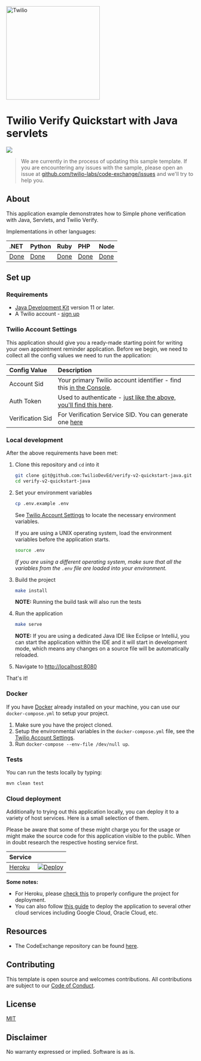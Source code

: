 <a  href="https://www.twilio.com">
<img  src="https://static0.twilio.com/marketing/bundles/marketing/img/logos/wordmark-red.svg"  alt="Twilio"  width="250"  />
</a>

# Twilio Verify Quickstart with Java servlets

![](https://github.com/TwilioDevEd/verify-v2-quickstart-java/workflows/Java/badge.svg)

> We are currently in the process of updating this sample template. If you are encountering any issues with the sample, please open an issue at [github.com/twilio-labs/code-exchange/issues](https://github.com/twilio-labs/code-exchange/issues) and we'll try to help you.

## About

This application example demonstrates how to Simple phone verification with Java,
Servlets, and Twilio Verify.

Implementations in other languages:

| .NET | Python | Ruby | PHP | Node |
| :--- | :--- | :----- | :-- | :--- |
| [Done](https://github.com/TwilioDevEd/verify-v2-quickstart-csharp) | [Done](https://github.com/TwilioDevEd/verify-v2-quickstart-python)  | [Done](https://github.com/TwilioDevEd/verify-v2-quickstart-rails)    | [Done](https://github.com/TwilioDevEd/verify-v2-quickstart-php) | [Done](https://github.com/TwilioDevEd/verify-v2-quickstart-node)  |

<!--
### How it works

**TODO: Describe how it works**
-->

## Set up

### Requirements

- [Java Development Kit](https://adoptopenjdk.net/) version 11 or later.
- A Twilio account - [sign up](https://www.twilio.com/try-twilio)

### Twilio Account Settings

This application should give you a ready-made starting point for writing your
own appointment reminder application. Before we begin, we need to collect
all the config values we need to run the application:

| Config&nbsp;Value | Description                                                                                                                                                  |
| :---------------- | :----------------------------------------------------------------------------------------------------------------------------------------------------------- |
| Account&nbsp;Sid  | Your primary Twilio account identifier - find this [in the Console](https://www.twilio.com/console).                                                         |
| Auth&nbsp;Token   | Used to authenticate - [just like the above, you'll find this here](https://www.twilio.com/console).                                                         |
| Verification&nbsp;Sid |  For Verification Service SID. You can generate one [here](https://www.twilio.com/console/verify/services) |

### Local development

After the above requirements have been met:

1. Clone this repository and `cd` into it

    ```bash
    git clone git@github.com:TwilioDevEd/verify-v2-quickstart-java.git
    cd verify-v2-quickstart-java
    ```

2. Set your environment variables

    ```bash
    cp .env.example .env
    ```
    See [Twilio Account Settings](#twilio-account-settings) to locate the necessary environment variables.

    If you are using a UNIX operating system, load the environment variables before the application starts.

    ```bash
    source .env
    ```

    _If you are using a different operating system, make sure that all the variables from the `.env` file are loaded into your environment._

3. Build the project

    ```bash
    make install
    ```
    **NOTE:** Running the build task will also run the tests

4. Run the application

    ```bash
    make serve
    ```
    **NOTE:** If you are using a dedicated Java IDE like Eclipse or IntelliJ, you can start the application within the IDE and it will start in development mode, which means any changes on a source file will be automatically reloaded.

5. Navigate to [http://localhost:8080](http://localhost:8080)

That's it!

### Docker

If you have [Docker](https://www.docker.com/) already installed on your machine, you can use our `docker-compose.yml` to setup your project.

1. Make sure you have the project cloned.
2. Setup the environmental variables in the `docker-compose.yml` file, see the [Twilio Account Settings](#twilio-account-settings).
3. Run `docker-compose --env-file /dev/null up`.

### Tests

You can run the tests locally by typing:

```bash
mvn clean test
```

### Cloud deployment

Additionally to trying out this application locally, you can deploy it to a variety of host services. Here is a small selection of them.

Please be aware that some of these might charge you for the usage or might make the source code for this application visible to the public. When in doubt research the respective hosting service first.

| Service                           |                                                                                                                                                                                                                           |
| :-------------------------------- | :------------------------------------------------------------------------------------------------------------------------------------------------------------------------------------------------------------------------ |
| [Heroku](https://www.heroku.com/) | [![Deploy](https://www.herokucdn.com/deploy/button.svg)](https://heroku.com/deploy?template=https://github.com/TwilioDevEd/verify-v2-quickstart-java/tree/master)                                                                                                                                       |

**Some notes:** 
- For Heroku, please [check this](https://devcenter.heroku.com/articles/deploying-gradle-apps-on-heroku) to properly configure the project for deployment.
- You can also follow [this guide](https://vaadin.com/blog/how-to-deploy-your-java-app-to-the-cloud) to deploy the application to several other cloud services including Google Cloud, Oracle Cloud, etc.

## Resources

- The CodeExchange repository can be found [here](https://github.com/twilio-labs/code-exchange/).

## Contributing

This template is open source and welcomes contributions. All contributions are subject to our [Code of Conduct](https://github.com/twilio-labs/.github/blob/master/CODE_OF_CONDUCT.md).

## License

[MIT](http://www.opensource.org/licenses/mit-license.html)

## Disclaimer

No warranty expressed or implied. Software is as is.

[twilio]: https://www.twilio.com
